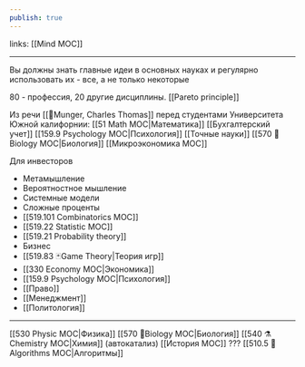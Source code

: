 ```yaml
---
publish: true
---
```

links: [[Mind MOC]]

---

Вы должны знать главные идеи в основных науках и регулярно использовать их - все, а не только некоторые

80 - профессия, 20 другие дисциплины. [[Pareto principle]]

Из речи [[👤Munger, Charles Thomas]] перед студентами Университета Южной калифорнии:
[[51 Math MOC|Математика]]
[[Бухгалтерский учет]]
[[159.9 Psychology MOC|Психология]]
[[Точные науки]]
[[570 🌱Biology MOC|Биология]]
[[Микроэкономика MOC]]

Для инвесторов
- Метамышление
- Вероятностное мышление
- Системные модели
- Сложные проценты
- [[519.101 Combinatorics MOC]]
- [[519.22 Statistic MOC]]
- [[519.21  Probability theory]]
- Бизнес
- [[519.83 🃏Game Theory|Теория игр]]
- [[330 Economy MOC|Экономика]]
- [[159.9 Psychology MOC|Психология]]
- [[Право]]
- [[Менеджмент]]
- [[Политология]]
---
[[530 Physic MOC|Физика]]
[[570 🌱Biology MOC|Биология]]
[[540 ⚗️ Chemistry MOC|Химия]] (автокатализ)
[[История MOC]] ???
[[510.5 🐜Algorithms MOC|Алгоритмы]]
